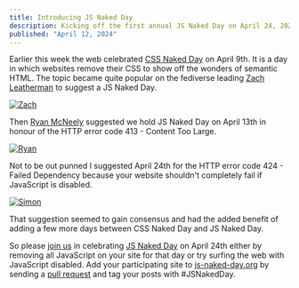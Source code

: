 ```yaml
---
title: Introducing JS Naked Day
description: Kicking off the first annual JS Naked Day on April 24, 2024.
published: "April 12, 2024"
---
```


Earlier this week the web celebrated [CSS Naked Day](https://css-naked-day.github.io/) on April 9th. It is a day in which websites remove their CSS to show off the wonders of semantic HTML. The topic became quite popular on the fediverse leading [Zach Leatherman](https://fediverse.zachleat.com/@zachleat) to suggest a JS Naked Day.

[![Zach](/_public/images/jsnakedday-zach.png "It’s #CSSNakedDay! I love this trend—it highlights the importance of a foundation of good HTML. We need a similar one for JavaScript! #JSNakedDay should be April 10 😅")](https://fediverse.zachleat.com/@zachleat/112242172947339214)

Then [Ryan McNeely](https://indieweb.social/@McNeely) suggested we hold JS Naked Day on April 13th in honour of the HTTP error code 413 - Content Too Large.

[![Ryan](/_public/images/jsnakedday-ryan.png "@zachleat modern JS should celebrate #JSNakedDay on April 13th")](https://indieweb.social/@McNeely/112242192682793197)

Not to be out punned I suggested April 24th for the HTTP error code 424 - Failed Dependency because your website shouldn't completely fail if JavaScript is disabled.

[![Simon](/_public/images/jsnakedday-simon.png "@jgarber @zachleat @McNeely Shouldn't we do April 24th? That way it maps to 424, the failed dependency error code. Let's see what pages are independent of JS.")](https://mastodon.online/@macdonst/112247534020029958)

That suggestion seemed to gain consensus and had the added benefit of adding a few more days between CSS Naked Day and JS Naked Day.

So please [join us](https://js-naked-day.org/#participate) in celebrating [JS Naked Day](https://js-naked-day.org/) on April 24th either by removing all JavaScript on your site for that day or try surfing the web with JavaScript disabled. Add your participating site to [js-naked-day.org](https://js-naked-day.org) by sending a [pull request](https://github.com/macdonst/js-naked-day.org/blob/main/app/pages/2024.html) and tag your posts with #JSNakedDay.
